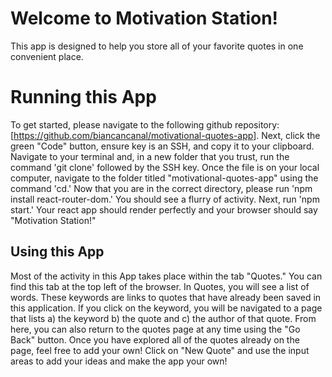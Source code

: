 # Welcome to Motivation Station! 
This app is designed to help you store all of your favorite quotes in one convenient place. 

# Running this App
To get started, please navigate to the following github repository: [https://github.com/biancancanal/motivational-quotes-app]. Next, click the green "Code" button, ensure key is an SSH, and copy it to your clipboard. Navigate to your terminal and, in a new folder that you trust, run the command 'git clone' followed by the SSH key. Once the file is on your local computer, navigate to the folder titled "motivational-quotes-app" using the command 'cd.' Now that you are in the correct directory, please run 'npm install react-router-dom.' You should see a flurry of activity. Next, run 'npm start.' Your react app should render perfectly and your browser should say "Motivation Station!"

## Using this App
Most of the activity in this App takes place within the tab "Quotes." You can find this tab at the top left of the browser. In Quotes, you will see a list of words. These keywords are links to quotes that have already been saved in this application. If you click on the keyword, you will be navigated to a page that lists a) the keyword b) the quote and c) the author of that quote. From here, you can also return to the quotes page at any time using the "Go Back" button. Once you have explored all of the quotes already on the page, feel free to add your own! Click on "New Quote" and use the input areas to add your ideas and make the app your own! 